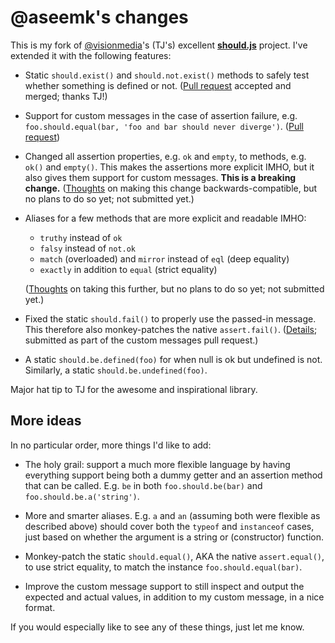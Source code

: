 @aseemk's changes
=================

This is my fork of [@visionmedia]'s (TJ's) excellent **[should.js]** project.
I've extended it with the following features:

[@visionmedia]: https://github.com/visionmedia
[should.js]: https://github.com/visionmedia/should.js

* Static `should.exist()` and `should.not.exist()` methods to safely test whether
  something is defined or not.
  ([Pull request](https://github.com/visionmedia/should.js/pull/11) accepted and
  merged; thanks TJ!)

* Support for custom messages in the case of assertion failure, e.g.
  `foo.should.equal(bar, 'foo and bar should never diverge')`.
  ([Pull request](https://github.com/visionmedia/should.js/pull/13))

* Changed all assertion properties, e.g. `ok` and `empty`, to methods, e.g.
  `ok()` and `empty()`. This makes the assertions more explicit IMHO, but it also
  gives them support for custom messages.  **This is a breaking change.**
  ([Thoughts](https://github.com/visionmedia/should.js/issues/9) on making this
  change backwards-compatible, but no plans to do so yet; not submitted yet.)

* Aliases for a few methods that are more explicit and readable IMHO:
  
  * `truthy` instead of `ok`
  * `falsy` instead of `not.ok`
  * `match` (overloaded) and `mirror` instead of `eql` (deep equality)
  * `exactly` in addition to `equal` (strict equality)
  
  ([Thoughts](https://github.com/visionmedia/should.js/issues/10) on taking this
  further, but no plans to do so yet; not submitted yet.)

* Fixed the static `should.fail()` to properly use the passed-in message.
  This therefore also monkey-patches the native `assert.fail()`.
  ([Details](https://github.com/visionmedia/should.js/issues/12);
  submitted as part of the custom messages pull request.)

* A static `should.be.defined(foo)` for when null is ok but undefined is not.
  Similarly, a static `should.be.undefined(foo)`.

Major hat tip to TJ for the awesome and inspirational library.


More ideas
----------

In no particular order, more things I'd like to add:

* The holy grail: support a much more flexible language by having everything
  support being both a dummy getter and an assertion method that can be called.
  E.g. `be` in both `foo.should.be(bar)` and `foo.should.be.a('string')`.

* More and smarter aliases. E.g. `a` and `an` (assuming both were flexible as
  described above) should cover both the `typeof` and `instanceof` cases, just
  based on whether the argument is a string or (constructor) function.

* Monkey-patch the static `should.equal()`, AKA the native `assert.equal()`, to
  use strict equality, to match the instance `foo.should.equal(bar)`.

* Improve the custom message support to still inspect and output the expected and
  actual values, in addition to my custom message, in a nice format.

If you would especially like to see any of these things, just let me know.

